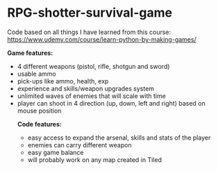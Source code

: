 # RPG-shotter-survival-game
Code based on all things I have learned from this course: https://www.udemy.com/course/learn-python-by-making-games/

<b>Game features:</b>
<ul>
<li>4 different weapons (pistol, rifle, shotgun and sword)
<li>usable ammo
<li>pick-ups like ammo, health, exp
<li>experience and skills/weapon upgrades system
<li>unlimited waves of enemies that will scale with time
<li>player can shoot in 4 direction (up, down, left and right) based on mouse position
<li)move with W,S,A,D and shoot with LMB. To unpause the game when the level up pops up press SPACE or ESC
</ul>
<p></p>
<p></p>
<b>Code features:</b>
<ul>
<li>easy access to expand the arsenal, skills and stats of the player
<li>enemies can carry different weapon
<li>easy game balance
<li>will probably work on any map created in Tiled

